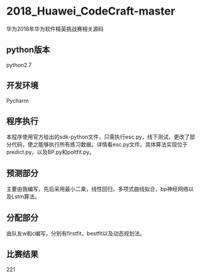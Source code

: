 # 2018_Huawei_CodeCraft-master
华为2018年华为软件精英挑战赛相关源码

## python版本 
python2.7

## 开发环境
Pycharm

## 程序执行
本程序使用官方给出的sdk-python文件，只需执行esc.py，线下测试，更改了部分代码，使之能够执行所有练习数据。详情看esc.py文件。具体算法实现位于predict.py，以及BP.py和poltfit.py。

## 预测部分
主要由我编写，先后采用最小二乘，线性回归，多项式曲线拟合，bp神经网络以及Lstm算法。

## 分配部分
由队友w和c编写，分别有firstfit，bestfit以及动态规划法。

## 比赛结果
221

